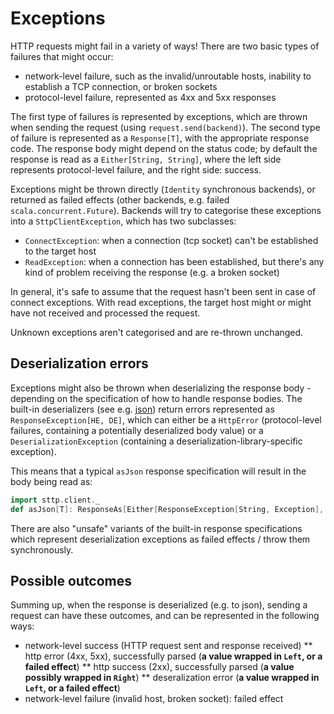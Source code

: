 # Exceptions

HTTP requests might fail in a variety of ways! There are two basic types of failures that might occur:

* network-level failure, such as the invalid/unroutable hosts, inability to establish a TCP connection, or broken sockets
* protocol-level failure, represented as 4xx and 5xx responses

The first type of failures is represented by exceptions, which are thrown when sending the request (using `request.send(backend)`). The second type of failure is represented as a `Response[T]`, with the appropriate response code. The response body might depend on the status code; by default the response is read as a `Either[String, String]`, where the left side represents protocol-level failure, and the right side: success.

Exceptions might be thrown directly (`Identity` synchronous backends), or returned as failed effects (other backends, e.g. failed `scala.concurrent.Future`). Backends will try to categorise these exceptions into a `SttpClientException`, which has two subclasses:

* `ConnectException`: when a connection (tcp socket) can't be established to the target host
* `ReadException`: when a connection has been established, but there's any kind of problem receiving the response (e.g. a broken socket)

In general, it's safe to assume that the request hasn't been sent in case of connect exceptions. With read exceptions, the target host might or might have not received and processed the request.

Unknown exceptions aren't categorised and are re-thrown unchanged.

## Deserialization errors

Exceptions might also be thrown when deserializing the response body - depending on the specification of how to handle response bodies. The built-in deserializers (see e.g. [json](../json.md)) return errors represented as `ResponseException[HE, DE]`, which can either be a `HttpError` (protocol-level failures, containing a potentially deserialized body value) or a `DeserializationException` (containing a deserialization-library-specific exception).

This means that a typical `asJson` response specification will result in the body being read as:

```scala mdoc:silent
import sttp.client._
def asJson[T]: ResponseAs[Either[ResponseException[String, Exception], T], Any] = ???
``` 

There are also "unsafe" variants of the built-in response specifications which represent deserialization exceptions as failed effects / throw them synchronously.

## Possible outcomes

Summing up, when the response is deserialized (e.g. to json), sending a request can have these outcomes, and can be represented in the following ways:

* network-level success (HTTP request sent and response received)
** http error (4xx, 5xx), successfully parsed (**a value wrapped in `Left`, or a failed effect**)
** http success (2xx), successfully parsed (**a value possibly wrapped in `Right`**)
** deseralization error (**a value wrapped in `Left`, or a failed effect**)
* network-level failure (invalid host, broken socket): failed effect

